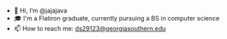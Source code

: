 - 👋 Hi, I’m @jajajava
- 🎓 I'm a Flatiron graduate, currently pursuing a BS in computer science
- 📫 How to reach me: ds29123@georgiasouthern.edu

<!---
jajajava/jajajava is a ✨ special ✨ repository because its `README.md` (this file) appears on your GitHub profile.
You can click the Preview link to take a look at your changes.
--->
